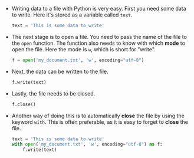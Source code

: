- Writing data to a file with Python is very easy. First you need some data to write. Here it's stored as a variable called `text`.

    ```python
    text = 'This is some data to write'
    ```

- The next stage is to open a file. You need to pass the name of the file to the `open` function. The function also needs to know with which **mode** to open the file. Here the mode is `w`, which is short for "write".

    ```python
    f = open('my_document.txt', 'w', encoding="utf-8")
    ```
- Next, the data can be written to the file.

    ```python
  f.write(text)
  ```

- Lastly, the file needs to be closed.

  ```python
  f.close()
  ```

- Another way of doing this is to automatically **close** the file by using the keyword `with`. This is often preferable, as it is easy to forget to **close** the file.

  ```python
  text = 'This is some data to write'
  with open('my_document.txt', 'w', encoding="utf-8") as f:
      f.write(text)
  ```
